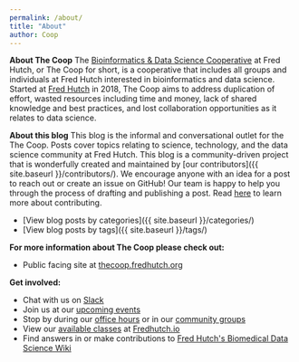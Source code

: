 ```yaml
---
permalink: /about/
title: "About"
author: Coop
---
```

**About The Coop**
The [Bioinformatics & Data Science Cooperative](https://research.fhcrc.org/coop/en.html) at Fred Hutch, or The Coop for short, is a cooperative that includes all groups and individuals at Fred Hutch interested in bioinformatics and data science. Started at [Fred Hutch](https://www.fredhutch.org/en.html) in 2018, The Coop aims to address duplication of effort, wasted resources including time and money, lack of shared knowledge and best practices, and lost collaboration opportunities as it relates to data science. 
 
**About this blog**
This blog is the informal and conversational outlet for the The Coop. Posts cover topics relating to science, technology, and the data science community at Fred Hutch. This blog is a community-driven project that is wonderfully created and maintained by [our contributors]({{ site.baseurl }}/contributors/). We encourage anyone with an idea for a post to reach out or create an issue on GitHub! Our team is happy to help you through the process of drafting and publishing a post. Read [here](https://github.com/FredHutch/coop/blob/gh-pages/CONTRIBUTING.md) to learn more about contributing.  

- [View blog posts by categories]({{ site.baseurl }}/categories/)
- [View blog posts by tags]({{ site.baseurl }}/tags/)

**For more information about The Coop please check out:**
- Public facing site at [thecoop.fredhutch.org](https://research.fhcrc.org/coop/en.html)

**Get involved:**
- Chat with us on [Slack](https://fhbig.slack.com/)
- Join us at our [upcoming events](https://research.fhcrc.org/coop/en/community/participate.html) 
- Stop by during our [office hours](https://sciwiki.fredhutch.org/scicomputing/reference_training/#office-hours) or in our [community groups](https://sciwiki.fredhutch.org/scicomputing/reference_training/#community-groups)
- View our [available classes](http://www.fredhutch.io/resources/) at [Fredhutch.io](http://www.fredhutch.io/)
- Find answers in or make contributions to [Fred Hutch's Biomedical Data Science Wiki](https://sciwiki.fredhutch.org/)

